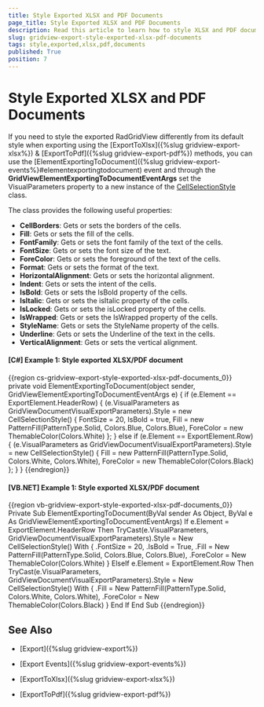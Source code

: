 ```yaml
---
title: Style Exported XLSX and PDF Documents
page_title: Style Exported XLSX and PDF Documents
description: Read this article to learn how to style XLSX and PDF documents exported from RadGridView - Telerik's {{ site.framework_name }} DataGrid.
slug: gridview-export-style-exported-xlsx-pdf-documents
tags: style,exported,xlsx,pdf,documents
published: True
position: 7
---
```


# Style Exported XLSX and PDF Documents

If you need to style the exported RadGridView differently from its default style when exporting using the [ExportToXlsx]({%slug gridview-export-xlsx%}) & [ExportToPdf]({%slug gridview-export-pdf%}) methods, you can use the [ElementExportingToDocument]({%slug gridview-export-events%}#elementexportingtodocument) event and through the  **GridViewElementExportingToDocumentEventArgs** set the VisualParameters property to a new instance of the [CellSelectionStyle](https://docs.telerik.com/devtools/wpf/api/telerik.windows.controls.gridview.cellselectionstyle) class.

The class provides the following useful properties:
* **CellBorders**: Gets or sets the borders of the cells.
* **Fill**: Gets or sets the fill of the cells.
* **FontFamily**: Gets or sets the font family of the text of the cells.
* **FontSize**: Gets or sets the font size of the text.
* **ForeColor**: Gets or sets the foreground of the text of the cells.
* **Format**: Gets or sets the format of the text.
* **HorizontalAlignment**: Gets or sets the horizontal alignment.
* **Indent**: Gets or sets the intent of the cells.
* **IsBold**: Gets or sets the IsBold property of the cells.
* **IsItalic**: Gets or sets the isItalic property of the cells.
* **IsLocked**: Gets or sets the isLocked property of the cells.
* **IsWrapped**: Gets or sets the IsWrapped property of the cells.
* **StyleName**: Gets or sets the StyleName property of the cells.
* **Underline**: Gets or sets the Underline of the text in the cells.
* **VerticalAlignment**: Gets or sets the vertical alignment.

#### __[C#] Example 1: Style exported XLSX/PDF document__

{{region cs-gridview-export-style-exported-xlsx-pdf-documents_0}}
	private void ElementExportingToDocument(object sender, GridViewElementExportingToDocumentEventArgs e)
	{
	    if (e.Element == ExportElement.HeaderRow)
	    {
	        (e.VisualParameters as GridViewDocumentVisualExportParameters).Style = new CellSelectionStyle()
	        {
	            FontSize = 20,
	            IsBold = true,
	            Fill = new PatternFill(PatternType.Solid, Colors.Blue, Colors.Blue),
	            ForeColor = new ThemableColor(Colors.White)
	        };
	    }
	    else if (e.Element == ExportElement.Row)
	    {
	        (e.VisualParameters as GridViewDocumentVisualExportParameters).Style = new CellSelectionStyle()
	        {
	            Fill = new PatternFill(PatternType.Solid, Colors.White, Colors.White),
	            ForeColor = new ThemableColor(Colors.Black)
	        };
	    }
	}
{{endregion}}

#### __[VB.NET] Example 1: Style exported XLSX/PDF document__

{{region vb-gridview-export-style-exported-xlsx-pdf-documents_0}}
	Private Sub ElementExportingToDocument(ByVal sender As Object, ByVal e As GridViewElementExportingToDocumentEventArgs)
	    If e.Element = ExportElement.HeaderRow Then
	        TryCast(e.VisualParameters, GridViewDocumentVisualExportParameters).Style = New CellSelectionStyle() With {
	            .FontSize = 20,
	            .IsBold = True,
	            .Fill = New PatternFill(PatternType.Solid, Colors.Blue, Colors.Blue),
	            .ForeColor = New ThemableColor(Colors.White)
	        }
	    ElseIf e.Element = ExportElement.Row Then
	        TryCast(e.VisualParameters, GridViewDocumentVisualExportParameters).Style = New CellSelectionStyle() With {
	            .Fill = New PatternFill(PatternType.Solid, Colors.White, Colors.White),
	            .ForeColor = New ThemableColor(Colors.Black)
	        }
	    End If
	End Sub
{{endregion}}

## See Also

 * [Export]({%slug gridview-export%})

 * [Export Events]({%slug gridview-export-events%})

 * [ExportToXlsx]({%slug gridview-export-xlsx%})

 * [ExportToPdf]({%slug gridview-export-pdf%})

